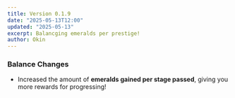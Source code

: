 ```yaml
---
title: Version 0.1.9
date: "2025-05-13T12:00"
updated: "2025-05-13"
excerpt: Balancging emeralds per prestige!
author: Okin
---
```


### Balance Changes
- Increased the amount of **emeralds gained per stage passed**, giving you more rewards for progressing!
